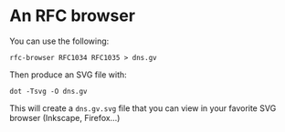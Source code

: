 # An RFC browser

You can use the following:

```
rfc-browser RFC1034 RFC1035 > dns.gv
```

Then produce an SVG file with:

```
dot -Tsvg -O dns.gv
```

This will create a `dns.gv.svg` file that you can view in your favorite SVG browser (Inkscape, Firefox...)
